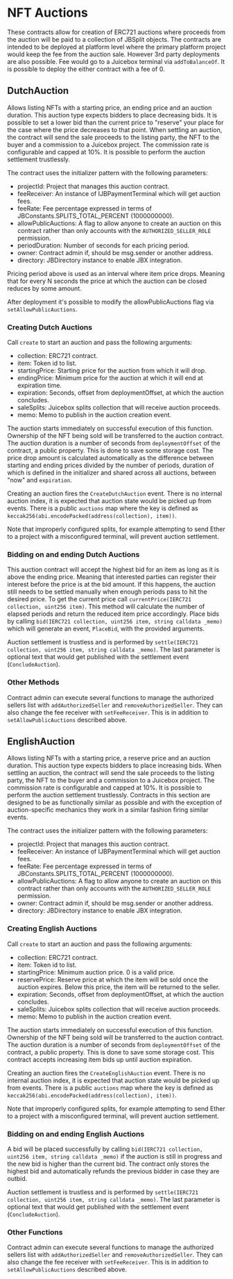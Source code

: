 # NFT Auctions

These contracts allow for creation of ERC721 auctions where proceeds from the auction will be paid to a collection of JBSplit objects. The contracts are intended to be deployed at platform level where the primary platform project would keep the fee from the auction sale. However 3rd party deployments are also possible. Fee would go to a Juicebox terminal via `addToBalanceOf`. It is possible to deploy the either contract with a fee of 0.

## DutchAuction

Allows listing NFTs with a starting price, an ending price and an auction duration. This auction type expects bidders to place decreasing bids. It is possible to set a lower bid than the current price to "reserve" your place for the case where the price decreases to that point. When settling an auction, the contract will send the sale proceeds to the listing party, the NFT to the buyer and a commission to a Juicebox project. The commission rate is configurable and capped at 10%. It is possible to perform the auction settlement trustlessly.

The contract uses the initializer pattern with the following parameters:

- projectId: Project that manages this auction contract.
- feeReceiver: An instance of IJBPaymentTerminal which will get auction fees.
- feeRate: Fee percentage expressed in terms of JBConstants.SPLITS_TOTAL_PERCENT (1000000000).
- allowPublicAuctions: A flag to allow anyone to create an auction on this contract rather than only accounts with the `AUTHORIZED_SELLER_ROLE` permission.
- periodDuration: Number of seconds for each pricing period.
- owner: Contract admin if, should be msg.sender or another address.
- directory: JBDirectory instance to enable JBX integration.

Pricing period above is used as an interval where item price drops. Meaning that for every N seconds the price at which the auction can be closed reduces by some amount.

After deployment it's possible to modify the allowPublicAuctions flag via `setAllowPublicAuctions`.

### Creating Dutch Auctions

Call `create` to start an auction and pass the following arguments:

- collection: ERC721 contract.
- item: Token id to list.
- startingPrice: Starting price for the auction from which it will drop.
- endingPrice: Minimum price for the auction at which it will end at expiration time.
- expiration: Seconds, offset from deploymentOffset, at which the auction concludes.
- saleSplits: Juicebox splits collection that will receive auction proceeds.
- memo: Memo to publish in the auction creation event.

The auction starts immediately on successful execution of this function. Ownership of the NFT being sold will be transferred to the auction contract. The auction duration is a number of seconds from `deploymentOffset` of the contract, a public property. This is done to save some storage cost. The price drop amount is calculated automatically as the difference between starting and ending prices divided by the number of periods, duration of which is defined in the initializer and shared across all auctions, between "now" and `expiration`.

Creating an auction fires the `CreateDutchAuction` event. There is no internal auction index, it is expected that auction state would be picked up from events. There is a public `auctions` map where the key is defined as `keccak256(abi.encodePacked(address(collection), item))`.

Note that improperly configured splits, for example attempting to send Ether to a project with a misconfigured terminal, will prevent auction settlement.

### Bidding on and ending Dutch Auctions

This auction contract will accept the highest bid for an item as long as it is above the ending price. Meaning that interested parties can register their interest before the price is at the bid amount. If this happens, the auction still needs to be settled manually when enough periods pass to hit the desired price. To get the current price call `currentPrice(IERC721 collection, uint256 item)`. This method will calculate the number of elapsed periods and return the reduced item price accordingly. Place bids by calling `bid(IERC721 collection, uint256 item, string calldata _memo)` which will generate an event, `PlaceBid`, with the provided arguments.

Auction settlement is trustless and is performed by `settle(IERC721 collection, uint256 item, string calldata _memo)`. The last parameter is optional text that would get published with the settlement event (`ConcludeAuction`).

### Other Methods

Contract admin can execute several functions to manage the authorized sellers list with `addAuthorizedSeller` and `removeAuthorizedSeller`. They can also change the fee receiver with `setFeeReceiver`. This is in addition to `setAllowPublicAuctions` described above.

## EnglishAuction

Allows listing NFTs with a starting price, a reserve price and an auction duration. This auction type expects bidders to place increasing bids. When settling an auction, the contract will send the sale proceeds to the listing party, the NFT to the buyer and a commission to a Juicebox project. The commission rate is configurable and capped at 10%. It is possible to perform the auction settlement trustlessly. Contracts in this section are designed to be as functionally similar as possible and with the exception of auction-specific mechanics they work in a similar fashion firing similar events.

The contract uses the initializer pattern with the following parameters:

- projectId: Project that manages this auction contract.
- feeReceiver: An instance of IJBPaymentTerminal which will get auction fees.
- feeRate: Fee percentage expressed in terms of JBConstants.SPLITS_TOTAL_PERCENT (1000000000).
- allowPublicAuctions: A flag to allow anyone to create an auction on this contract rather than only accounts with the `AUTHORIZED_SELLER_ROLE` permission.
- owner: Contract admin if, should be msg.sender or another address.
- directory: JBDirectory instance to enable JBX integration.

### Creating English Auctions

Call `create` to start an auction and pass the following arguments:

- collection: ERC721 contract.
- item: Token id to list.
- startingPrice: Minimum auction price. 0 is a valid price.
- reservePrice: Reserve price at which the item will be sold once the auction expires. Below this price, the item will be returned to the seller.
- expiration: Seconds, offset from deploymentOffset, at which the auction concludes.
- saleSplits: Juicebox splits collection that will receive auction proceeds.
- memo: Memo to publish in the auction creation event.

The auction starts immediately on successful execution of this function. Ownership of the NFT being sold will be transferred to the auction contract. The auction duration is a number of seconds from `deploymentOffset` of the contract, a public property. This is done to save some storage cost. This contract accepts increasing item bids up until auction expiration.

Creating an auction fires the `CreateEnglishAuction` event. There is no internal auction index, it is expected that auction state would be picked up from events. There is a public `auctions` map where the key is defined as `keccak256(abi.encodePacked(address(collection), item))`.

Note that improperly configured splits, for example attempting to send Ether to a project with a misconfigured terminal, will prevent auction settlement.

### Bidding on and ending English Auctions

A bid will be placed successfully by calling `bid(IERC721 collection, uint256 item, string calldata _memo)` if the auction is still in progress and the new bid is higher than the current bid. The contract only stores the highest bid and automatically refunds the previous bidder in case they are outbid.

Auction settlement is trustless and is performed by `settle(IERC721 collection, uint256 item, string calldata _memo)`. The last parameter is optional text that would get published with the settlement event (`ConcludeAuction`).

### Other Functions

Contract admin can execute several functions to manage the authorized sellers list with `addAuthorizedSeller` and `removeAuthorizedSeller`. They can also change the fee receiver with `setFeeReceiver`. This is in addition to `setAllowPublicAuctions` described above.
